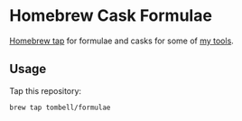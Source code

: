 # Homebrew Cask Formulae

[Homebrew tap][brew-tap] for formulae and casks for some of [my tools][tombell].

## Usage

Tap this repository:

    brew tap tombell/formulae

[brew-tap]: https://github.com/Homebrew/brew/blob/master/docs/brew-tap.md
[tombell]: https://github.com/tombell
